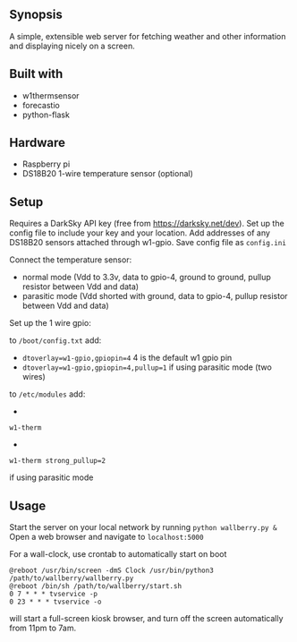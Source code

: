 ## Synopsis

A simple, extensible web server for fetching weather and other information and displaying nicely on a screen.

## Built with

* w1thermsensor
* forecastio
* python-flask

## Hardware

* Raspberry pi
* DS18B20 1-wire temperature sensor (optional)

## Setup

Requires a DarkSky API key (free from https://darksky.net/dev). 
Set up the config file to include your key and your location. Add addresses of any DS18B20 sensors attached through w1-gpio. Save config file as `config.ini`

Connect the temperature sensor:

* normal mode (Vdd to 3.3v, data to gpio-4, ground to ground, pullup resistor between Vdd and data)
* parasitic mode (Vdd shorted with ground, data to gpio-4, pullup resistor between Vdd and data)

Set up the 1 wire gpio:

to `/boot/config.txt` add:

* ```dtoverlay=w1-gpio,gpiopin=4``` 4 is the default w1 gpio pin
* ```dtoverlay=w1-gpio,gpiopin=4,pullup=1``` if using parasitic mode (two wires)

to `/etc/modules` add:

* 
```w1-gpio
w1-therm
```
* 
```w1-gpio
w1-therm strong_pullup=2
```
if using parasitic mode

## Usage

Start the server on your local network by running `python wallberry.py &`
Open a web browser and navigate to `localhost:5000`

For a wall-clock, use crontab to automatically start on boot

```
@reboot /usr/bin/screen -dmS Clock /usr/bin/python3 /path/to/wallberry/wallberry.py
@reboot /bin/sh /path/to/wallberry/start.sh
0 7 * * * tvservice -p
0 23 * * * tvservice -o
```
will start a full-screen kiosk browser, and turn off the screen automatically from 11pm to 7am.
